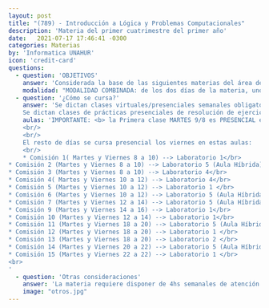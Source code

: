 ```yaml
---
layout: post
title: "(789) - Introducción a Lógica y Problemas Computacionales"
description: 'Materia del primer cuatrimestre del primer año'
date:   2021-07-17 17:46:41 -0300
categories: Materias
by: 'Informatica UNAHUR'
icon: 'credit-card'
questions:
  - question: 'OBJETIVOS'
    answer: 'Considerada la base de las siguientes materias del área de Algoritmos y Lenguajes, se busca fomentar el concepto principal de resolución de problemas como clave para entender el proceso de implementación de un programa informático. El estudio de las bases de lógica y problemas computacionales permitirá a los estudiantes poder plasmar soluciones. Además, el conocimiento adquirido en la materia les posibilitará comprender en futuros cursos el funcionamiento de herramientas profesionales de la industria del software.'
    modalidad: "MODALIDAD COMBINADA: de los dos días de la materia, uno es virtual (martes) y otro presencial (viernes)"
  - question: '¿Cómo se cursa?'
    answer: 'Se dictan clases virtuales/presenciales semanales obligatorias para el desarrollo teórico con ejercicios de aplicación.
    Se dictan clases de prácticas presenciales de resolución de ejercicios.'
    aulas: 'IMPORTANTE: <b> la Primera clase MARTES 9/8 es PRESENCIAL en el horario de la comisión en el AUDITORIO</b>
    <br/>
    <br/>
    El resto de días se cursa presencial los viernes en estas aulas:
    <br/>
    * Comisión 1( Martes y Viernes 8 a 10) --> Laboratorio 1</br>
* Comisión 2 (Martes y Viernes 8 a 10) --> Laboratorio 5 (Aula Híbrida)</br>
* Comisión 3 (Martes y Viernes 8 a 10) --> Laboratorio 4</br>
* Comisión 4( Martes y Viernes 10 a 12) --> Laboratorio 4</br>
* Comisión 5 (Martes y Viernes 10 a 12) --> Laboratorio 1 </br> 
* Comisión 6 (Martes y Viernes 10 a 12) --> Laboratorio 5 (Aula Híbrida)</br>
* Comisión 7 (Martes y Viernes 12 a 14) --> Laboratorio 5 (Aula Híbrida) </br>
* Comisión 9 (Martes y Viernes 14 a 16) --> Laboratorio 1</br>
* Comisión 10 (Martes y Viernes 12 a 14) --> Laboratorio 1</br>
* Comisión 11 (Martes y Viernes 18 a 20) --> Laboratorio 5 (Aula Híbrida) </br>
* Comisión 12 (Martes y Viernes 18 a 20) --> Laboratorio 1 </br>
* Comisión 13 (Martes y Viernes 18 a 20) --> Laboratorio 2 </br>
* Comisión 14 (Martes y Viernes 20 a 22) --> Laboratorio 5 (Aula Híbrida) </br>
* Comisión 15 (Martes y Viernes 22 a 22) --> Laboratorio 1 </br>
<br>
'
  - question: 'Otras consideraciones'
    answer: 'La materia requiere disponer de 4hs semanales de atención a las actividades que proponen los profesores . Se recomienda organizarse para disponer de otro tanto para realizar prácticas y estudiar. Es decir, unas 8hs semanales en total.'
    image: "otros.jpg"
---
```

